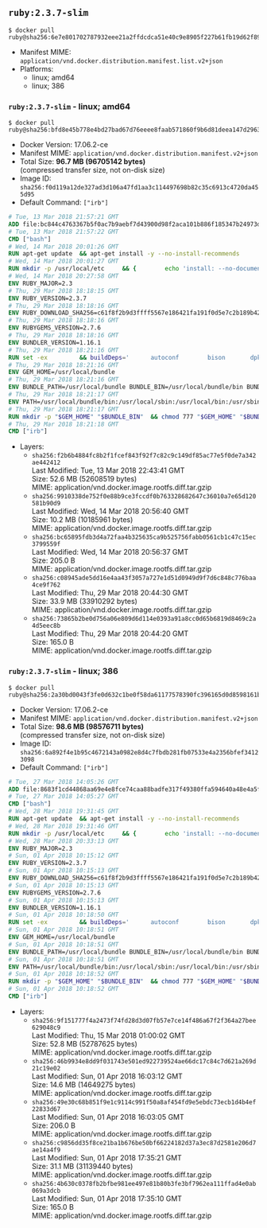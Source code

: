 ## `ruby:2.3.7-slim`

```console
$ docker pull ruby@sha256:6e7e801702787932eee21a2ffdcdca51e40c9e8905f227b61fb19d62f8909792
```

-	Manifest MIME: `application/vnd.docker.distribution.manifest.list.v2+json`
-	Platforms:
	-	linux; amd64
	-	linux; 386

### `ruby:2.3.7-slim` - linux; amd64

```console
$ docker pull ruby@sha256:bfd8e45b778e4bd27bad67d76eeee8faab571860f9b6d81deea147d2963a8249
```

-	Docker Version: 17.06.2-ce
-	Manifest MIME: `application/vnd.docker.distribution.manifest.v2+json`
-	Total Size: **96.7 MB (96705142 bytes)**  
	(compressed transfer size, not on-disk size)
-	Image ID: `sha256:f0d119a12de327ad3d106a47fd1aa3c114497698b82c35c6913c4720da455d95`
-	Default Command: `["irb"]`

```dockerfile
# Tue, 13 Mar 2018 21:57:21 GMT
ADD file:bc844c4763367b5f0ac7b9aebf7d43900d98f2aca101b886f185347b24973dbe in / 
# Tue, 13 Mar 2018 21:57:22 GMT
CMD ["bash"]
# Wed, 14 Mar 2018 20:01:26 GMT
RUN apt-get update 	&& apt-get install -y --no-install-recommends 		bzip2 		ca-certificates 		libffi-dev 		libgdbm3 		libssl-dev 		libyaml-dev 		procps 		zlib1g-dev 	&& rm -rf /var/lib/apt/lists/*
# Wed, 14 Mar 2018 20:01:27 GMT
RUN mkdir -p /usr/local/etc 	&& { 		echo 'install: --no-document'; 		echo 'update: --no-document'; 	} >> /usr/local/etc/gemrc
# Wed, 14 Mar 2018 20:27:58 GMT
ENV RUBY_MAJOR=2.3
# Thu, 29 Mar 2018 18:18:15 GMT
ENV RUBY_VERSION=2.3.7
# Thu, 29 Mar 2018 18:18:16 GMT
ENV RUBY_DOWNLOAD_SHA256=c61f8f2b9d3ffff5567e186421fa191f0d5e7c2b189b426bb84498825d548edb
# Thu, 29 Mar 2018 18:18:16 GMT
ENV RUBYGEMS_VERSION=2.7.6
# Thu, 29 Mar 2018 18:18:16 GMT
ENV BUNDLER_VERSION=1.16.1
# Thu, 29 Mar 2018 18:21:16 GMT
RUN set -ex 		&& buildDeps=' 		autoconf 		bison 		dpkg-dev 		gcc 		libbz2-dev 		libgdbm-dev 		libglib2.0-dev 		libncurses-dev 		libreadline-dev 		libxml2-dev 		libxslt-dev 		make 		ruby 		wget 		xz-utils 	' 	&& apt-get update 	&& apt-get install -y --no-install-recommends $buildDeps 	&& rm -rf /var/lib/apt/lists/* 		&& wget -O ruby.tar.xz "https://cache.ruby-lang.org/pub/ruby/${RUBY_MAJOR%-rc}/ruby-$RUBY_VERSION.tar.xz" 	&& echo "$RUBY_DOWNLOAD_SHA256 *ruby.tar.xz" | sha256sum -c - 		&& mkdir -p /usr/src/ruby 	&& tar -xJf ruby.tar.xz -C /usr/src/ruby --strip-components=1 	&& rm ruby.tar.xz 		&& cd /usr/src/ruby 		&& { 		echo '#define ENABLE_PATH_CHECK 0'; 		echo; 		cat file.c; 	} > file.c.new 	&& mv file.c.new file.c 		&& autoconf 	&& gnuArch="$(dpkg-architecture --query DEB_BUILD_GNU_TYPE)" 	&& ./configure 		--build="$gnuArch" 		--disable-install-doc 		--enable-shared 	&& make -j "$(nproc)" 	&& make install 		&& dpkg-query --show --showformat '${package}\n' 		| grep -P '^libreadline\d+$' 		| xargs apt-mark manual 	&& apt-get purge -y --auto-remove $buildDeps 	&& cd / 	&& rm -r /usr/src/ruby 		&& gem update --system "$RUBYGEMS_VERSION" 	&& gem install bundler --version "$BUNDLER_VERSION" --force 	&& rm -r /root/.gem/
# Thu, 29 Mar 2018 18:21:16 GMT
ENV GEM_HOME=/usr/local/bundle
# Thu, 29 Mar 2018 18:21:16 GMT
ENV BUNDLE_PATH=/usr/local/bundle BUNDLE_BIN=/usr/local/bundle/bin BUNDLE_SILENCE_ROOT_WARNING=1 BUNDLE_APP_CONFIG=/usr/local/bundle
# Thu, 29 Mar 2018 18:21:17 GMT
ENV PATH=/usr/local/bundle/bin:/usr/local/sbin:/usr/local/bin:/usr/sbin:/usr/bin:/sbin:/bin
# Thu, 29 Mar 2018 18:21:17 GMT
RUN mkdir -p "$GEM_HOME" "$BUNDLE_BIN" 	&& chmod 777 "$GEM_HOME" "$BUNDLE_BIN"
# Thu, 29 Mar 2018 18:21:18 GMT
CMD ["irb"]
```

-	Layers:
	-	`sha256:f2b6b4884fc8b2f1fcef843f92f7c82c9c149df85ac77e5f0de7a342ae442412`  
		Last Modified: Tue, 13 Mar 2018 22:43:41 GMT  
		Size: 52.6 MB (52608519 bytes)  
		MIME: application/vnd.docker.image.rootfs.diff.tar.gzip
	-	`sha256:9910338de752f0e88b9ce3fccdf0b763328682647c36010a7e65d120581b90d9`  
		Last Modified: Wed, 14 Mar 2018 20:56:40 GMT  
		Size: 10.2 MB (10185961 bytes)  
		MIME: application/vnd.docker.image.rootfs.diff.tar.gzip
	-	`sha256:bc65895fdb3d4a72faa4b325635ca9b525756fabb0561cb1c47c15ec3799559f`  
		Last Modified: Wed, 14 Mar 2018 20:56:37 GMT  
		Size: 205.0 B  
		MIME: application/vnd.docker.image.rootfs.diff.tar.gzip
	-	`sha256:c08945ade5dd16e4aa43f3057a727e1d51d0949d9f7d6c848c776baa4ce9f762`  
		Last Modified: Thu, 29 Mar 2018 20:44:30 GMT  
		Size: 33.9 MB (33910292 bytes)  
		MIME: application/vnd.docker.image.rootfs.diff.tar.gzip
	-	`sha256:73865b2be0d756a06e809d6d114e0393a91a8cc0d65b6819d8469c2a4d5eec8b`  
		Last Modified: Thu, 29 Mar 2018 20:44:20 GMT  
		Size: 165.0 B  
		MIME: application/vnd.docker.image.rootfs.diff.tar.gzip

### `ruby:2.3.7-slim` - linux; 386

```console
$ docker pull ruby@sha256:2a30bd0043f3fe0d632c1be0f58da61177578390fc396165d0d8598161b1c4ed
```

-	Docker Version: 17.06.2-ce
-	Manifest MIME: `application/vnd.docker.distribution.manifest.v2+json`
-	Total Size: **98.6 MB (98576711 bytes)**  
	(compressed transfer size, not on-disk size)
-	Image ID: `sha256:6a892f4e1b95c4672143a0982e8d4c7fbdb281fb07533e4a2356bfef34123098`
-	Default Command: `["irb"]`

```dockerfile
# Tue, 27 Mar 2018 14:05:26 GMT
ADD file:8683f1cd44868aa69e4e8fce74caa88badfe317f49380ffa594640a48e4a5f1a in / 
# Tue, 27 Mar 2018 14:05:27 GMT
CMD ["bash"]
# Wed, 28 Mar 2018 19:31:45 GMT
RUN apt-get update 	&& apt-get install -y --no-install-recommends 		bzip2 		ca-certificates 		libffi-dev 		libgdbm3 		libssl-dev 		libyaml-dev 		procps 		zlib1g-dev 	&& rm -rf /var/lib/apt/lists/*
# Wed, 28 Mar 2018 19:31:46 GMT
RUN mkdir -p /usr/local/etc 	&& { 		echo 'install: --no-document'; 		echo 'update: --no-document'; 	} >> /usr/local/etc/gemrc
# Wed, 28 Mar 2018 20:33:13 GMT
ENV RUBY_MAJOR=2.3
# Sun, 01 Apr 2018 10:15:12 GMT
ENV RUBY_VERSION=2.3.7
# Sun, 01 Apr 2018 10:15:13 GMT
ENV RUBY_DOWNLOAD_SHA256=c61f8f2b9d3ffff5567e186421fa191f0d5e7c2b189b426bb84498825d548edb
# Sun, 01 Apr 2018 10:15:13 GMT
ENV RUBYGEMS_VERSION=2.7.6
# Sun, 01 Apr 2018 10:15:13 GMT
ENV BUNDLER_VERSION=1.16.1
# Sun, 01 Apr 2018 10:18:50 GMT
RUN set -ex 		&& buildDeps=' 		autoconf 		bison 		dpkg-dev 		gcc 		libbz2-dev 		libgdbm-dev 		libglib2.0-dev 		libncurses-dev 		libreadline-dev 		libxml2-dev 		libxslt-dev 		make 		ruby 		wget 		xz-utils 	' 	&& apt-get update 	&& apt-get install -y --no-install-recommends $buildDeps 	&& rm -rf /var/lib/apt/lists/* 		&& wget -O ruby.tar.xz "https://cache.ruby-lang.org/pub/ruby/${RUBY_MAJOR%-rc}/ruby-$RUBY_VERSION.tar.xz" 	&& echo "$RUBY_DOWNLOAD_SHA256 *ruby.tar.xz" | sha256sum -c - 		&& mkdir -p /usr/src/ruby 	&& tar -xJf ruby.tar.xz -C /usr/src/ruby --strip-components=1 	&& rm ruby.tar.xz 		&& cd /usr/src/ruby 		&& { 		echo '#define ENABLE_PATH_CHECK 0'; 		echo; 		cat file.c; 	} > file.c.new 	&& mv file.c.new file.c 		&& autoconf 	&& gnuArch="$(dpkg-architecture --query DEB_BUILD_GNU_TYPE)" 	&& ./configure 		--build="$gnuArch" 		--disable-install-doc 		--enable-shared 	&& make -j "$(nproc)" 	&& make install 		&& dpkg-query --show --showformat '${package}\n' 		| grep -P '^libreadline\d+$' 		| xargs apt-mark manual 	&& apt-get purge -y --auto-remove $buildDeps 	&& cd / 	&& rm -r /usr/src/ruby 		&& gem update --system "$RUBYGEMS_VERSION" 	&& gem install bundler --version "$BUNDLER_VERSION" --force 	&& rm -r /root/.gem/
# Sun, 01 Apr 2018 10:18:51 GMT
ENV GEM_HOME=/usr/local/bundle
# Sun, 01 Apr 2018 10:18:51 GMT
ENV BUNDLE_PATH=/usr/local/bundle BUNDLE_BIN=/usr/local/bundle/bin BUNDLE_SILENCE_ROOT_WARNING=1 BUNDLE_APP_CONFIG=/usr/local/bundle
# Sun, 01 Apr 2018 10:18:51 GMT
ENV PATH=/usr/local/bundle/bin:/usr/local/sbin:/usr/local/bin:/usr/sbin:/usr/bin:/sbin:/bin
# Sun, 01 Apr 2018 10:18:52 GMT
RUN mkdir -p "$GEM_HOME" "$BUNDLE_BIN" 	&& chmod 777 "$GEM_HOME" "$BUNDLE_BIN"
# Sun, 01 Apr 2018 10:18:52 GMT
CMD ["irb"]
```

-	Layers:
	-	`sha256:9f151777f4a2473f74fd28d3d07fb57e7ce14f486a67f2f364a27bee629048c9`  
		Last Modified: Thu, 15 Mar 2018 01:00:02 GMT  
		Size: 52.8 MB (52787625 bytes)  
		MIME: application/vnd.docker.image.rootfs.diff.tar.gzip
	-	`sha256:46b9934e8dd9f031743e501ed922739524ae66dc17c84c7d621a269d21c19e02`  
		Last Modified: Sun, 01 Apr 2018 16:03:12 GMT  
		Size: 14.6 MB (14649275 bytes)  
		MIME: application/vnd.docker.image.rootfs.diff.tar.gzip
	-	`sha256:49e30c68b851f9e1c9114c991f50a8af454fd9e5ebdc73ecb1d4b4ef22833d67`  
		Last Modified: Sun, 01 Apr 2018 16:03:05 GMT  
		Size: 206.0 B  
		MIME: application/vnd.docker.image.rootfs.diff.tar.gzip
	-	`sha256:c9856dd35f8ce21ba1b676be50bf66224182d37a3ec87d2581e206d7ae14a4f9`  
		Last Modified: Sun, 01 Apr 2018 17:35:21 GMT  
		Size: 31.1 MB (31139440 bytes)  
		MIME: application/vnd.docker.image.rootfs.diff.tar.gzip
	-	`sha256:4b630c0378fb2bfbe981ee497e81b80b3fe3bf7962ea111ffad4e0ab069a3dcb`  
		Last Modified: Sun, 01 Apr 2018 17:35:10 GMT  
		Size: 165.0 B  
		MIME: application/vnd.docker.image.rootfs.diff.tar.gzip
